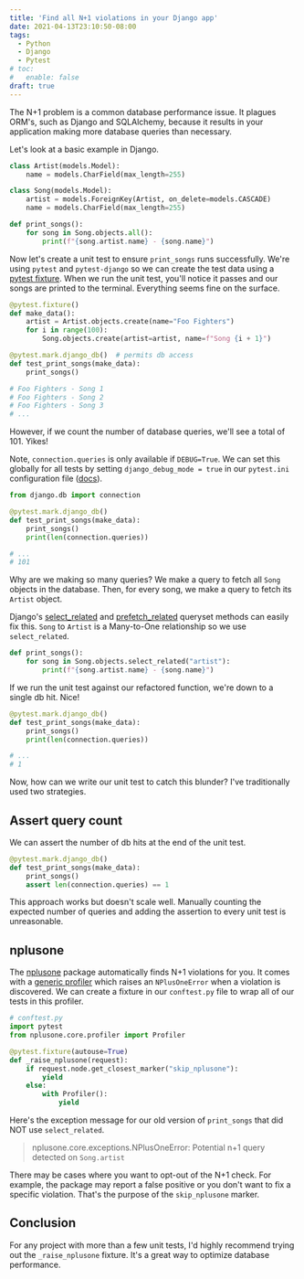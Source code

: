 ```yaml
---
title: 'Find all N+1 violations in your Django app'
date: 2021-04-13T23:10:50-08:00
tags:
  - Python
  - Django
  - Pytest
# toc:
#   enable: false
draft: true
---
```


<!-- https://scoutapm.com/blog/django-and-the-n1-queries-problem -->

The N+1 problem is a common database performance issue. It plagues ORM's, such as Django and SQLAlchemy, because it results in your application making more database queries than necessary.

Let's look at a basic example in Django.

```python
class Artist(models.Model):
    name = models.CharField(max_length=255)

class Song(models.Model):
    artist = models.ForeignKey(Artist, on_delete=models.CASCADE)
    name = models.CharField(max_length=255)

def print_songs():
    for song in Song.objects.all():
        print(f"{song.artist.name} - {song.name}")
```

Now let's create a unit test to ensure `print_songs` runs successfully. We're using `pytest` and `pytest-django` so we can create the test data using a [pytest fixture](https://docs.pytest.org/en/stable/fixture.html). When we run the unit test, you'll notice it passes and our songs are printed to the terminal. Everything seems fine on the surface.

```python
@pytest.fixture()
def make_data():
    artist = Artist.objects.create(name="Foo Fighters")
    for i in range(100):
        Song.objects.create(artist=artist, name=f"Song {i + 1}")

@pytest.mark.django_db()  # permits db access
def test_print_songs(make_data):
    print_songs()

# Foo Fighters - Song 1
# Foo Fighters - Song 2
# Foo Fighters - Song 3
# ...
```

However, if we count the number of database queries, we'll see a total of 101. Yikes!

Note, `connection.queries` is only available if `DEBUG=True`. We can set this globally for all tests by setting `django_debug_mode = true` in our `pytest.ini` configuration file ([docs](https://pytest-django.readthedocs.io/en/latest/usage.html#django-debug-mode-change-how-debug-is-set)).

```python {hl_lines=[1,6]}
from django.db import connection

@pytest.mark.django_db()
def test_print_songs(make_data):
    print_songs()
    print(len(connection.queries))

# ...
# 101
```

Why are we making so many queries? We make a query to fetch all `Song` objects in the database. Then, for every song, we make a query to fetch its `Artist` object.

Django's [select_related](https://docs.djangoproject.com/en/3.1/ref/models/querysets/#select-related) and [prefetch_related](https://docs.djangoproject.com/en/3.1/ref/models/querysets/#prefetch-related) queryset methods can easily fix this. `Song` to `Artist` is a Many-to-One relationship so we use `select_related`.

```python {hl_lines=[2]}
def print_songs():
    for song in Song.objects.select_related("artist"):
        print(f"{song.artist.name} - {song.name}")
```

If we run the unit test against our refactored function, we're down to a single db hit. Nice!

```python
@pytest.mark.django_db()
def test_print_songs(make_data):
    print_songs()
    print(len(connection.queries))

# ...
# 1
```

Now, how can we write our unit test to catch this blunder? I've traditionally used two strategies.

## Assert query count

We can assert the number of db hits at the end of the unit test.

```python {hl_lines=[4]}
@pytest.mark.django_db()
def test_print_songs(make_data):
    print_songs()
    assert len(connection.queries) == 1
```

This approach works but doesn't scale well. Manually counting the expected number of queries and adding the assertion to every unit test is unreasonable.

## nplusone

The [nplusone](https://github.com/jmcarp/nplusone) package automatically finds N+1 violations for you. It comes with a [generic profiler](https://github.com/jmcarp/nplusone#generic) which raises an `NPlusOneError` when a violation is discovered. We can create a fixture in our `conftest.py` file to wrap all of our tests in this profiler.

```python
# conftest.py
import pytest
from nplusone.core.profiler import Profiler

@pytest.fixture(autouse=True)
def _raise_nplusone(request):
    if request.node.get_closest_marker("skip_nplusone"):
        yield
    else:
        with Profiler():
            yield
```

Here's the exception message for our old version of `print_songs` that did NOT use `select_related`.

> nplusone.core.exceptions.NPlusOneError: Potential n+1 query detected on `Song.artist`

There may be cases where you want to opt-out of the N+1 check. For example, the package may report a false positive or you don't want to fix a specific violation. That's the purpose of the `skip_nplusone` marker.

## Conclusion

For any project with more than a few unit tests, I'd highly recommend trying out the `_raise_nplusone` fixture. It's a great way to optimize database performance.
